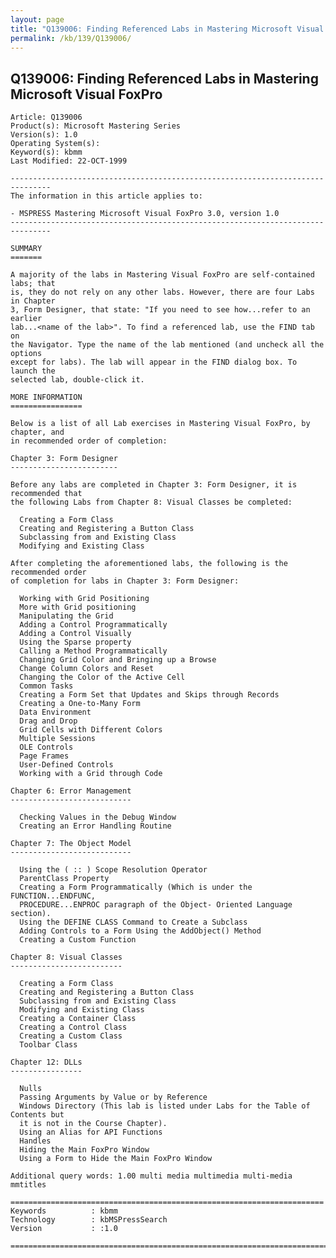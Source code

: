 ```yaml
---
layout: page
title: "Q139006: Finding Referenced Labs in Mastering Microsoft Visual FoxPro"
permalink: /kb/139/Q139006/
---
```


## Q139006: Finding Referenced Labs in Mastering Microsoft Visual FoxPro

	Article: Q139006
	Product(s): Microsoft Mastering Series
	Version(s): 1.0
	Operating System(s): 
	Keyword(s): kbmm
	Last Modified: 22-OCT-1999
	
	-------------------------------------------------------------------------------
	The information in this article applies to:
	
	- MSPRESS Mastering Microsoft Visual FoxPro 3.0, version 1.0 
	-------------------------------------------------------------------------------
	
	SUMMARY
	=======
	
	A majority of the labs in Mastering Visual FoxPro are self-contained labs; that
	is, they do not rely on any other labs. However, there are four Labs in Chapter
	3, Form Designer, that state: "If you need to see how...refer to an earlier
	lab...<name of the lab>". To find a referenced lab, use the FIND tab on
	the Navigator. Type the name of the lab mentioned (and uncheck all the options
	except for labs). The lab will appear in the FIND dialog box. To launch the
	selected lab, double-click it.
	
	MORE INFORMATION
	================
	
	Below is a list of all Lab exercises in Mastering Visual FoxPro, by chapter, and
	in recommended order of completion:
	
	Chapter 3: Form Designer
	------------------------
	
	Before any labs are completed in Chapter 3: Form Designer, it is recommended that
	the following Labs from Chapter 8: Visual Classes be completed:
	
	  Creating a Form Class
	  Creating and Registering a Button Class
	  Subclassing from and Existing Class
	  Modifying and Existing Class
	
	After completing the aforementioned labs, the following is the recommended order
	of completion for labs in Chapter 3: Form Designer:
	
	  Working with Grid Positioning
	  More with Grid positioning
	  Manipulating the Grid
	  Adding a Control Programmatically
	  Adding a Control Visually
	  Using the Sparse property
	  Calling a Method Programmatically
	  Changing Grid Color and Bringing up a Browse
	  Change Column Colors and Reset
	  Changing the Color of the Active Cell
	  Common Tasks
	  Creating a Form Set that Updates and Skips through Records
	  Creating a One-to-Many Form
	  Data Environment
	  Drag and Drop
	  Grid Cells with Different Colors
	  Multiple Sessions
	  OLE Controls
	  Page Frames
	  User-Defined Controls
	  Working with a Grid through Code
	
	Chapter 6: Error Management
	---------------------------
	
	  Checking Values in the Debug Window
	  Creating an Error Handling Routine
	
	Chapter 7: The Object Model
	---------------------------
	
	  Using the ( :: ) Scope Resolution Operator
	  ParentClass Property
	  Creating a Form Programmatically (Which is under the FUNCTION...ENDFUNC,
	  PROCEDURE...ENPROC paragraph of the Object- Oriented Language section).
	  Using the DEFINE CLASS Command to Create a Subclass
	  Adding Controls to a Form Using the AddObject() Method
	  Creating a Custom Function
	
	Chapter 8: Visual Classes
	-------------------------
	
	  Creating a Form Class
	  Creating and Registering a Button Class
	  Subclassing from and Existing Class
	  Modifying and Existing Class
	  Creating a Container Class
	  Creating a Control Class
	  Creating a Custom Class
	  Toolbar Class
	
	Chapter 12: DLLs
	----------------
	
	  Nulls
	  Passing Arguments by Value or by Reference
	  Windows Directory (This lab is listed under Labs for the Table of Contents but
	  it is not in the Course Chapter).
	  Using an Alias for API Functions
	  Handles
	  Hiding the Main FoxPro Window
	  Using a Form to Hide the Main FoxPro Window
	
	Additional query words: 1.00 multi media multimedia multi-media mmtitles
	
	======================================================================
	Keywords          : kbmm 
	Technology        : kbMSPressSearch
	Version           : :1.0
	
	=============================================================================
	
